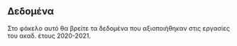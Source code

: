 ## Δεδομένα

Στο φάκελο αυτό θα βρείτε τα δεδομένα που αξιοποιήθηκαν στις εργασίες του ακαδ. έτους 2020-2021.
